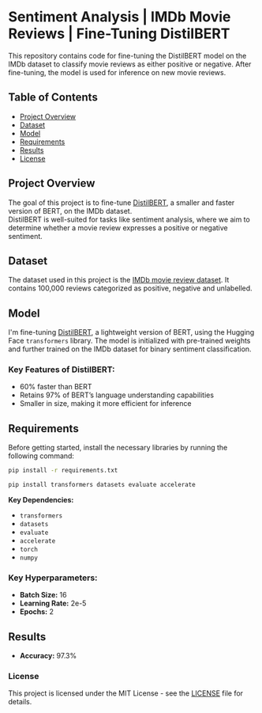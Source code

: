 # Sentiment Analysis | IMDb Movie Reviews | Fine-Tuning DistilBERT

This repository contains code for fine-tuning the DistilBERT model on the IMDb dataset to classify movie reviews as either positive or negative. 
After fine-tuning, the model is used for inference on new movie reviews.

## Table of Contents
- [Project Overview](#project-overview)
- [Dataset](#dataset)
- [Model](#model)
- [Requirements](#requirements)
- [Results](#results)
- [License](#license)

## Project Overview

The goal of this project is to fine-tune [DistilBERT](https://arxiv.org/abs/1910.01108), a smaller and faster version of BERT, on the IMDb dataset.<br>
DistilBERT is well-suited for tasks like sentiment analysis, where we aim to determine whether a movie review expresses a positive or negative sentiment.<br>

## Dataset

The dataset used in this project is the [IMDb movie review dataset](https://ai.stanford.edu/~amaas/data/sentiment/). It contains 100,000 reviews categorized as positive, negative and unlabelled.

## Model

I'm fine-tuning [DistilBERT](https://huggingface.co/distilbert-base-uncased), a lightweight version of BERT, using the Hugging Face `transformers` library. The model is initialized with pre-trained weights and further trained on the IMDb dataset for binary sentiment classification.

### Key Features of DistilBERT:
- 60% faster than BERT
- Retains 97% of BERT’s language understanding capabilities
- Smaller in size, making it more efficient for inference

## Requirements

Before getting started, install the necessary libraries by running the following command:

```bash
pip install -r requirements.txt
```

```bash
pip install transformers datasets evaluate accelerate
```
**Key Dependencies:**
- `transformers`
- `datasets`
- `evaluate`
- `accelerate`
- `torch`
- `numpy`

### Key Hyperparameters:
- **Batch Size:** 16
- **Learning Rate:** 2e-5
- **Epochs:** 2

## Results

- **Accuracy:** 97.3%

### License

This project is licensed under the MIT License - see the [LICENSE](LICENSE) file for details.
